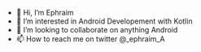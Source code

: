 - 👋 Hi, I’m Ephraim
- 👀 I’m interested in Android Developement with Kotlin
- 💞️ I’m looking to collaborate on anything Android
- 📫 How to reach me on twitter @_ephraim_A

<!---
audu97/audu97 is a ✨ special ✨ repository because its `README.md` (this file) appears on your GitHub profile.
You can click the Preview link to take a look at your changes.
--->

